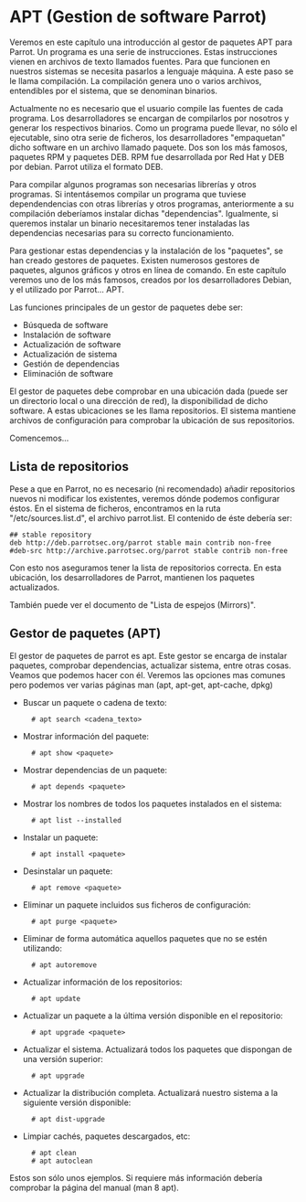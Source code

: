 # APT (Gestion de software Parrot)

Veremos en este capítulo una introducción al gestor de paquetes APT para Parrot.
Un programa es una serie de instrucciones. Estas instrucciones vienen en archivos de texto llamados fuentes. Para que funcionen en nuestros sistemas se necesita pasarlos a lenguaje máquina. A este paso se le llama compilación. La compilación genera uno o varios archivos, entendibles por el sistema, que se denominan binarios.

Actualmente no es necesario que el usuario compile las fuentes de cada programa. Los desarrolladores se encargan de compilarlos por nosotros y generar los respectivos binarios. Como un programa puede llevar, no sólo el ejecutable, sino otra serie de ficheros, los desarrolladores "empaquetan" dicho software en un archivo llamado paquete. Dos son los más famosos, paquetes RPM y paquetes DEB. RPM fue desarrollada por Red Hat y DEB por debian. Parrot utiliza el formato DEB.

Para compilar algunos programas son necesarias librerías y otros programas. Si intentásemos compilar un programa que tuviese dependendencias con otras librerías y otros programas, anteriormente a su compilación deberíamos instalar dichas "dependencias". Igualmente, si queremos instalar un binario necesitaremos tener instaladas las dependencias necesarias para su correcto funcionamiento.

Para gestionar estas dependencias y la instalación de los "paquetes", se han creado gestores de paquetes. Existen numerosos gestores de paquetes, algunos gráficos y otros en línea de comando. En este capítulo veremos uno de los más famosos, creados por los desarrolladores Debian, y el utilizado por Parrot... APT.

Las funciones principales de un gestor de paquetes debe ser:

- Búsqueda de software
- Instalación de software
- Actualización de software
- Actualización de sistema
- Gestión de dependencias
- Eliminación de software


El gestor de paquetes debe comprobar en una ubicación dada (puede ser un directorio local o una dirección de red), la disponibilidad de dicho software. A estas ubicaciones se les llama repositorios. El sistema mantiene archivos de configuración para comprobar la ubicación de sus repositorios.

Comencemos...


## Lista de repositorios

Pese a que en Parrot, no es necesario (ni recomendado) añadir repositorios nuevos ni modificar los existentes, veremos dónde podemos configurar éstos.
En el sistema de ficheros, encontramos en la ruta "/etc/sources.list.d", el archivo parrot.list. El contenido de éste debería ser:

	## stable repository
	deb http://deb.parrotsec.org/parrot stable main contrib non-free
	#deb-src http://archive.parrotsec.org/parrot stable contrib non-free

Con esto nos aseguramos tener la lista de repositorios correcta. En esta ubicación, los desarrolladores de Parrot, mantienen los paquetes actualizados.

También puede ver el documento de "Lista de espejos (Mirrors)".


## Gestor de paquetes (APT)

El gestor de paquetes de parrot es apt. Este gestor se encarga de instalar paquetes, comprobar dependencias, actualizar sistema, entre otras cosas. 
Veamos que podemos hacer con él. Veremos las opciones mas comunes pero podemos ver varias páginas man (apt, apt-get, apt-cache, dpkg)

- Buscar un paquete o cadena de texto:
	
		# apt search <cadena_texto>

- Mostrar información del paquete:

		# apt show <paquete>

- Mostrar dependencias de un paquete:

		# apt depends <paquete>

- Mostrar los nombres de todos los paquetes instalados en el sistema:
	
		# apt list --installed

- Instalar un paquete:
 
		# apt install <paquete>

- Desinstalar un paquete:

		# apt remove <paquete>

- Eliminar un paquete incluidos sus ficheros de configuración:

		# apt purge <paquete>

- Eliminar de forma automática aquellos paquetes que no se estén utilizando:

		# apt autoremove

- Actualizar información de los repositorios:
	
		# apt update

- Actualizar un paquete a la última versión disponible en el repositorio:

		# apt upgrade <paquete>

- Actualizar el sistema. Actualizará todos los paquetes que dispongan de una versión superior:

		# apt upgrade

- Actualizar la distribución completa. Actualizará nuestro sistema a la siguiente versión disponible:

		# apt dist-upgrade

- Limpiar cachés, paquetes descargados, etc:

		# apt clean   
		# apt autoclean


Estos son sólo unos ejemplos. Si requiere más información debería comprobar la página del manual (man 8 apt).
